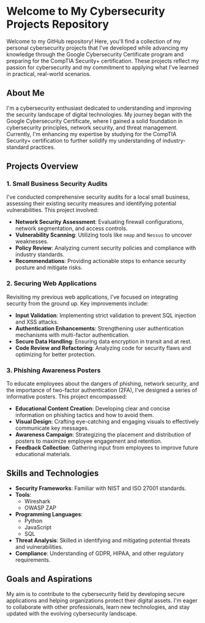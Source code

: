 # Welcome to My Cybersecurity Projects Repository

Welcome to my GitHub repository! Here, you'll find a collection of my personal cybersecurity projects that I've developed while advancing my knowledge through the Google Cybersecurity Certificate program and preparing for the CompTIA Security+ certification. These projects reflect my passion for cybersecurity and my commitment to applying what I've learned in practical, real-world scenarios.

## About Me

I'm a cybersecurity enthusiast dedicated to understanding and improving the security landscape of digital technologies. My journey began with the Google Cybersecurity Certificate, where I gained a solid foundation in cybersecurity principles, network security, and threat management. Currently, I'm enhancing my expertise by studying for the CompTIA Security+ certification to further solidify my understanding of industry-standard practices.

## Projects Overview

### 1. Small Business Security Audits

I've conducted comprehensive security audits for a local small business, assessing their existing security measures and identifying potential vulnerabilities. This project involved:

- **Network Security Assessment**: Evaluating firewall configurations, network segmentation, and access controls.
- **Vulnerability Scanning**: Utilizing tools like `nmap` and `Nessus` to uncover weaknesses.
- **Policy Review**: Analyzing current security policies and compliance with industry standards.
- **Recommendations**: Providing actionable steps to enhance security posture and mitigate risks.

### 2. Securing Web Applications

Revisiting my previous web applications, I've focused on integrating security from the ground up. Key improvements include:

- **Input Validation**: Implementing strict validation to prevent SQL injection and XSS attacks.
- **Authentication Enhancements**: Strengthening user authentication mechanisms with multi-factor authentication.
- **Secure Data Handling**: Ensuring data encryption in transit and at rest.
- **Code Review and Refactoring**: Analyzing code for security flaws and optimizing for better protection.

### 3. Phishing Awareness Posters

To educate employees about the dangers of phishing, network security, and the importance of two-factor authentication (2FA), I've designed a series of informative posters. This project encompassed:

- **Educational Content Creation**: Developing clear and concise information on phishing tactics and how to avoid them.
- **Visual Design**: Crafting eye-catching and engaging visuals to effectively communicate key messages.
- **Awareness Campaign**: Strategizing the placement and distribution of posters to maximize employee engagement and retention.
- **Feedback Collection**: Gathering input from employees to improve future educational materials.

## Skills and Technologies

- **Security Frameworks**: Familiar with NIST and ISO 27001 standards.
- **Tools**:
  - Wireshark
  - OWASP ZAP
- **Programming Languages**:
  - Python
  - JavaScript
  - SQL
- **Threat Analysis**: Skilled in identifying and mitigating potential threats and vulnerabilities.
- **Compliance**: Understanding of GDPR, HIPAA, and other regulatory requirements.

## Goals and Aspirations

My aim is to contribute to the cybersecurity field by developing secure applications and helping organizations protect their digital assets. I'm eager to collaborate with other professionals, learn new technologies, and stay updated with the evolving cybersecurity landscape.

